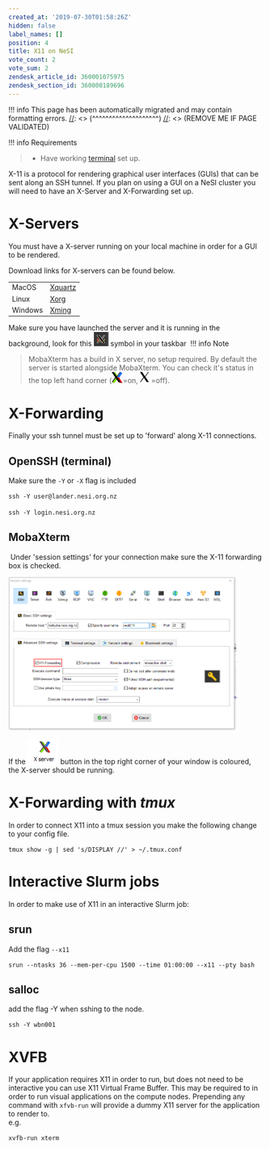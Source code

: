 ```yaml
---
created_at: '2019-07-30T01:58:26Z'
hidden: false
label_names: []
position: 4
title: X11 on NeSI
vote_count: 2
vote_sum: 2
zendesk_article_id: 360001075975
zendesk_section_id: 360000189696
---
```




[//]: <> (REMOVE ME IF PAGE VALIDATED)
[//]: <> (vvvvvvvvvvvvvvvvvvvv)
!!! info
    This page has been automatically migrated and may contain formatting errors.
[//]: <> (^^^^^^^^^^^^^^^^^^^^)
[//]: <> (REMOVE ME IF PAGE VALIDATED)

!!! info Requirements
>
> -   Have working
>     [terminal](https://support.nesi.org.nz/hc/en-gb/sections/360000189696)
>     set up.

X-11 is a protocol for rendering graphical user interfaces (GUIs) that
can be sent along an SSH tunnel. If you plan on using a GUI on a NeSI
cluster you will need to have an X-Server and X-Forwarding set up.

# X-Servers

You must have a X-server running on your local machine in order for a
GUI to be rendered.

Download links for X-servers can be found below.

|         |                                                   |
|---------|---------------------------------------------------|
| MacOS   | [Xquartz](https://www.xquartz.org/)               |
| Linux   | [Xorg](https://www.x.org/wiki/Releases/Download/) |
| Windows | [Xming](https://sourceforge.net/projects/xming/)  |

Make sure you have launched the server and it is running in the
background, look for
this ![mceclip0.png](../../assets/images/X11_on_NeSI.png) symbol in your
taskbar 
!!! info Note
>
> MobaXterm has a build in X server, no setup required. By default the
> server is started alongside MobaXterm. You can check it's status in
> the top left hand corner
> (![xon.png](../../assets/images/xon.png)=on, ![off.png](../../assets/images/off.png)=off). 

# X-Forwarding

Finally your ssh tunnel must be set up to 'forward' along X-11
connections. 

## OpenSSH (terminal)

Make sure the `-Y` or `-X` flag is included

    ssh -Y user@lander.nesi.org.nz

    ssh -Y login.nesi.org.nz

## MobaXterm

 Under 'session settings' for your connection make sure the X-11
forwarding box is checked.

<img src="../../assets/images/x11moba.png" width="451" height="303"
alt="x11moba.png" />

If the ![mceclip0.png](../../assets/images/X11_on_NeSI_0.png) button in
the top right corner of your window is coloured, the X-server should be
running.

# X-Forwarding with *tmux*

In order to connect X11 into a tmux session you make the following
change to your config file.

    tmux show -g | sed 's/DISPLAY //' > ~/.tmux.conf

# Interactive Slurm jobs

In order to make use of X11 in an interactive Slurm job:

## srun

Add the flag `--x11`

    srun --ntasks 36 --mem-per-cpu 1500 --time 01:00:00 --x11 --pty bash

## salloc

add the flag -Y when sshing to the node.

    ssh -Y wbn001

# XVFB

If your application requires X11 in order to run, but does not need to
be interactive you can use X11 Virtual Frame Buffer. This may be
required to in order to run visual applications on the compute nodes.
Prepending any command with `xfvb-run` will provide a dummy X11 server
for the application to render to.  
e.g.

    xvfb-run xterm
